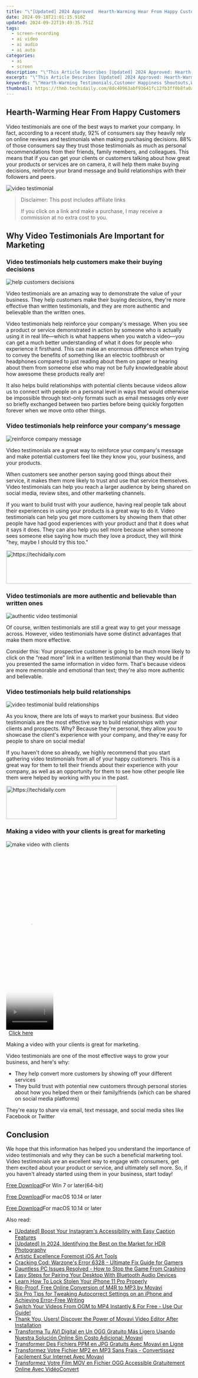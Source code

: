 ```yaml
---
title: "\"[Updated] 2024 Approved  Hearth-Warming Hear From Happy Customers\""
date: 2024-09-18T21:01:15.910Z
updated: 2024-09-22T19:49:35.751Z
tags: 
  - screen-recording
  - ai video
  - ai audio
  - ai auto
categories: 
  - ai
  - screen
description: "\"This Article Describes [Updated] 2024 Approved: Hearth-Warming Hear From Happy Customers\""
excerpt: "\"This Article Describes [Updated] 2024 Approved: Hearth-Warming Hear From Happy Customers\""
keywords: "\"Hearth-Warming Testimonials,Customer Happiness Shoutouts,Warm Reviews Excerpts,Joyful Client Feedback,Satisfied Patron Quotes,Happy Customer Stories,Glowing User Experiences\""
thumbnail: https://thmb.techidaily.com/8dc40963abf93641fc12fb3ff0b8fa0a43902050db781f6bcdf9e50e7619aa67.jpg
---
```


## Hearth-Warming Hear From Happy Customers

Video testimonials are one of the best ways to market your company. In fact, according to a recent study, 92% of consumers say they heavily rely on online reviews and testimonials when making purchasing decisions. 88% of those consumers say they trust those testimonials as much as personal recommendations from their friends, family members, and colleagues. This means that if you can get your clients or customers talking about how great your products or services are on camera, it will help them make buying decisions, reinforce your brand message and build relationships with their followers and peers.

![video testimonial](https://images.wondershare.com/filmora/article-images/2022/07/video-testimonial.jpg)

>  Disclaimer: This post includes affiliate links
>
>  If you click on a link and make a purchase, I may receive a commission at no extra cost to you.
>

## Why Video Testimonials Are Important for Marketing

### Video testimonials help customers make their buying decisions

![help customers decisions](https://images.wondershare.com/filmora/article-images/2022/07/help-customers-decisions.jpg)

Video testimonials are an amazing way to demonstrate the value of your business. They help customers make their buying decisions, they're more effective than written testimonials, and they are more authentic and believable than the written ones.

Video testimonials help reinforce your company's message. When you see a product or service demonstrated in action by someone who is actually using it in real life—which is what happens when you watch a video—you can get a much better understanding of what it does for people who experience it firsthand. This can make an enormous difference when trying to convey the benefits of something like an electric toothbrush or headphones compared to just reading about them on paper or hearing about them from someone else who may not be fully knowledgeable about how awesome these products really are!

It also helps build relationships with potential clients because videos allow us to connect with people on a personal level in ways that would otherwise be impossible through text-only formats such as email messages only ever so briefly exchanged between two parties before being quickly forgotten forever when we move onto other things.

### Video testimonials help reinforce your company's message

![reinforce company message](https://images.wondershare.com/filmora/article-images/2022/07/reinforce-company-message.jpg)

Video testimonials are a great way to reinforce your company's message and make potential customers feel like they know you, your business, and your products.

When customers see another person saying good things about their service, it makes them more likely to trust and use that service themselves. Video testimonials can help you reach a larger audience by being shared on social media, review sites, and other marketing channels.

If you want to build trust with your audience, having real people talk about their experiences in using your products is a great way to do it. Video testimonials can help you get more customers by showing them that other people have had good experiences with your product and that it does what it says it does. They can also help you sell more because when someone sees someone else saying how much they love a product, they will think "hey, maybe I should try this too."

<!-- affiliate ads begin -->
<a href="https://laganoo.pxf.io/c/5597632/1484939/16446" target="_top" id="1484939">
  <img src="//a.impactradius-go.com/display-ad/16446-1484939" border="0" alt="https://techidaily.com" width="728" height="90"/>
</a>
<img height="0" width="0" src="https://laganoo.pxf.io/i/5597632/1484939/16446" style="position:absolute;visibility:hidden;" border="0" />
<!-- affiliate ads end -->

### Video testimonials are more authentic and believable than written ones

![authentic video testimonial](https://images.wondershare.com/filmora/article-images/2022/07/authentic-video-testimonial.jpg)

Of course, written testimonials are still a great way to get your message across. However, video testimonials have some distinct advantages that make them more effective.

Consider this: Your prospective customer is going to be much more likely to click on the “read more” link in a written testimonial than they would be if you presented the same information in video form. That's because videos are more memorable and emotional than text; they're also more authentic and believable.

### Video testimonials help build relationships

![video testimonial build relationships](https://images.wondershare.com/filmora/article-images/2022/07/video-testimonial-build-relationships.jpg)

As you know, there are lots of ways to market your business. But video testimonials are the most effective way to build relationships with your clients and prospects. Why? Because they're personal, they allow you to showcase the client's experience with your company, and they're easy for people to share on social media!

If you haven't done so already, we highly recommend that you start gathering video testimonials from all of your happy customers. This is a great way for them to tell their friends about their experience with your company, as well as an opportunity for them to see how other people like them were helped by working with you in the past.

<!-- affiliate ads begin -->
<a href="https://wigfever.sjv.io/c/5597632/2005184/22899" target="_top" id="2005184">
  <img src="//a.impactradius-go.com/display-ad/22899-2005184" border="0" alt="https://techidaily.com" width="300" height="90"/>
</a>
<img height="0" width="0" src="https://wigfever.sjv.io/i/5597632/2005184/22899" style="position:absolute;visibility:hidden;" border="0" />
<!-- affiliate ads end -->

### Making a video with your clients is great for marketing

![make video with clients](https://images.wondershare.com/filmora/article-images/2022/07/make-video-with-clients.jpg)

<!-- affiliate ads begin -->
<span id="1975503">
					<video width="128" height="480" style="cursor:pointer"
           poster="//a.impactradius-go.com/display-clicktoplayimage/1975503.png"
           onclick="if(!this.playClicked){this.play();this.setAttribute('controls',true);this.playClicked=true;}">
	   <source src="//a.impactradius-go.com/display-ad/22993-1975503">
	   <img src="//a.impactradius-go.com/display-clicktoplayimage/1975503.png" style="border: none; height: 100%; width: 100%; object-fit: contain">
	</video>
	<div style="width:80px;text-align:center"><a href="javascript:window.open(decodeURIComponent('https%3A%2F%2Fhomestyler.sjv.io%2Fc%2F5597632%2F1975503%2F22993'), '_blank');void(0);">Click here</a></div>
</span>
<img height="0" width="0" src="https://imp.pxf.io/i/5597632/1975503/22993" style="position:absolute;visibility:hidden;" border="0" />
<!-- affiliate ads end -->

Making a video with your clients is great for marketing.

Video testimonials are one of the most effective ways to grow your business, and here's why:

* They help convert more customers by showing off your different services
* They build trust with potential new customers through personal stories about how you helped them or their family/friends (which can be shared on social media platforms)

They're easy to share via email, text message, and social media sites like Facebook or Twitter

## Conclusion

We hope that this information has helped you understand the importance of video testimonials and why they can be such a beneficial marketing tool. Video testimonials are an excellent way to engage with consumers, get them excited about your product or service, and ultimately sell more. So, if you haven't already started using them in your business, start today!

[Free Download](https://tools.techidaily.com/wondershare/filmora/download/)For Win 7 or later(64-bit)

[Free Download](https://tools.techidaily.com/wondershare/filmora/download/)For macOS 10.14 or later

[Free Download](https://tools.techidaily.com/wondershare/filmora/download/)For macOS 10.14 or later

<ins class="adsbygoogle"
     style="display:block"
     data-ad-format="autorelaxed"
     data-ad-client="ca-pub-7571918770474297"
     data-ad-slot="1223367746"></ins>

<ins class="adsbygoogle"
     style="display:block"
     data-ad-format="autorelaxed"
     data-ad-client="ca-pub-7571918770474297"
     data-ad-slot="1223367746"></ins>



<ins class="adsbygoogle"
     style="display:block"
     data-ad-client="ca-pub-7571918770474297"
     data-ad-slot="8358498916"
     data-ad-format="auto"
     data-full-width-responsive="true"></ins>


<span class="atpl-alsoreadstyle">Also read:</span>
<div><ul>
<li><a href="https://instagram-video-recordings.techidaily.com/updated-boost-your-instagrams-accessibility-with-easy-caption-features/"><u>[Updated] Boost Your Instagram's Accessibility with Easy Caption Features</u></a></li>
<li><a href="https://fox-glue.techidaily.com/updated-in-2024-identifying-the-best-on-the-market-for-hdr-photography/"><u>[Updated] In 2024, Identifying the Best on the Market for HDR Photography</u></a></li>
<li><a href="https://extra-lessons.techidaily.com/artistic-excellence-foremost-ios-art-tools/"><u>Artistic Excellence Foremost iOS Art Tools</u></a></li>
<li><a href="https://program-issues.techidaily.com/cracking-cod-warzones-error-6328-ultimate-fix-guide-for-gamers/"><u>Cracking Cod: Warzone's Error 6328 - Ultimate Fix Guide for Gamers</u></a></li>
<li><a href="https://win-able.techidaily.com/dauntless-pc-issues-resolved-how-to-stop-the-game-from-crashing/"><u>Dauntless PC Issues Resolved - How to Stop the Game From Crashing</u></a></li>
<li><a href="https://tech-renaissance.techidaily.com/easy-steps-for-pairing-your-desktop-with-bluetooth-audio-devices/"><u>Easy Steps for Pairing Your Desktop With Bluetooth Audio Devices</u></a></li>
<li><a href="https://ios-unlock.techidaily.com/learn-how-to-lock-stolen-your-iphone-11-pro-properly-by-drfone-ios/"><u>Learn How To Lock Stolen Your iPhone 11 Pro Properly</u></a></li>
<li><a href="https://fox-access.techidaily.com/rip-proof-free-online-conversion-of-m4r-to-mp3-by-movavi/"><u>Rip-Proof, Free Online Conversion of M4R to MP3 by Movavi</u></a></li>
<li><a href="https://fox-that.techidaily.com/six-pro-tips-for-tweaking-autocorrect-settings-on-an-iphone-and-achieving-error-free-writing/"><u>Six Pro Tips for Tweaking Autocorrect Settings on an iPhone and Achieving Error-Free Writing</u></a></li>
<li><a href="https://fox-access.techidaily.com/switch-your-videos-from-ogm-to-mp4-instantly-and-for-free-use-our-guide/"><u>Switch Your Videos From OGM to MP4 Instantly & For Free - Use Our Guide!</u></a></li>
<li><a href="https://fox-access.techidaily.com/thank-you-users-discover-the-power-of-movavi-video-editor-after-installation/"><u>Thank You, Users! Discover the Power of Movavi Video Editor After Installation</u></a></li>
<li><a href="https://fox-access.techidaily.com/transforma-tu-avi-digital-en-un-ogg-gratuito-mas-ligero-usando-nuestra-solucion-online-sin-costo-adicional-movavi/"><u>Transforma Tu AVI Digital en Un OGG Gratuito Más Ligero Usando Nuestra Solución Online Sin Costo Adicional: Movavi</u></a></li>
<li><a href="https://fox-access.techidaily.com/transformer-des-fichiers-ppm-en-jpg-gratuits-avec-movavi-en-ligne/"><u>Transformer Des Fichiers PPM en JPG Gratuits Avec Movavi en Ligne</u></a></li>
<li><a href="https://fox-access.techidaily.com/transformez-votre-fichier-mp2-en-mp3-sans-frais-convertissez-facilement-sur-internet-avec-movavi/"><u>Transformez Votre Fichier MP2 en MP3 Sans Frais - Convertissez Facilement Sur Internet Avec Movavi</u></a></li>
<li><a href="https://fox-access.techidaily.com/transformez-votre-film-mov-en-fichier-ogg-accessible-gratuitement-online-avec-videoconvert/"><u>Transformez Votre Film MOV en Fichier OGG Accessible Gratuitement Online Avec VidéoConvert</u></a></li>
</ul></div>

